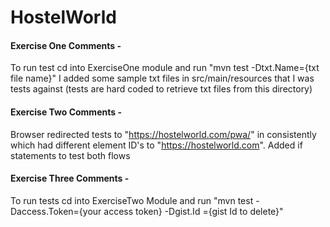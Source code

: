 # HostelWorld

#### Exercise One Comments - 

To run test cd into ExerciseOne module and run "mvn test -Dtxt.Name={txt file name}"
I added some sample txt files in src/main/resources that I was tests against (tests are hard coded to retrieve txt files
 from this
 directory)
 
#### Exercise Two Comments - 

Browser redirected tests to "https://hostelworld.com/pwa/" in consistently which had different element ID's to "https://hostelworld.com". Added if statements to test both flows

#### Exercise Three Comments - 

To run tests cd into ExerciseTwo Module and run "mvn test -Daccess.Token={your access token} -Dgist.Id
={gist Id to delete}"

